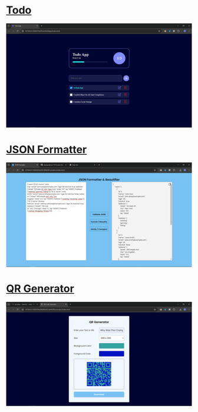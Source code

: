 # [Todo](https://looks-like-a-js-project.vercel.app/)

![alt text](images/todo.png)

# [JSON Formatter](https://looks-like-a-js-project-abbo.vercel.app/)

![alt text](images/image.png)

# [QR Generator](https://looks-like-a-js-project-8t3o.vercel.app/)

![alt text](images/QRGenerator.png)
